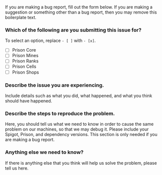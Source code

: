 If you are making a bug report, fill out the form below. If you are making a suggestion or something other than a bug report, then you may remove this boilerplate text.

### Which of the following are you submitting this issue for?

To select an option, replace `- [ ]` with `- [x]`.

- [ ] Prison Core
- [ ] Prison Mines
- [ ] Prison Ranks
- [ ] Prison Cells
- [ ] Prison Shops

### Describe the issue you are experiencing.
Include details such as what you did, what happened, and what you think should have happened.

### Describe the steps to reproduce the problem.
Here, you should tell us what we need to know in order to cause the same problem on our machines, so that we may debug it. Please include your Spigot, Prison, and dependency versions. This section is only needed if you are making a bug report.

### Anything else we need to know?

If there is anything else that you think will help us solve the problem, please tell us here.
